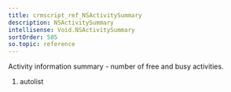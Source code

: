 ```yaml
---
title: crmscript_ref_NSActivitySummary
description: NSActivitySummary
intellisense: Void.NSActivitySummary
sortOrder: 585
so.topic: reference
---
```



Activity information summary - number of free and busy activities.




1. autolist

